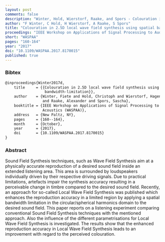 ```yaml
---
layout: post
comments: false
description: "Winter, Hold, Wierstorf, Raake, and Spors - Colouration in 2.5D local wave field synthesis using spatial bandwidth-limitation"
author: "F Winter, C Hold, H Wierstorf, A Raake, S Spors"
title: "Colouration in 2.5D local wave field synthesis using spatial bandwidth-limitation"
proceedings: "IEEE Workshop on Applications of Signal Processing to Audio and Acoustics (WASPAA)"
short: "WASPAA"
pages: "160-164"
year: "2017"
doi: "10.1109/WASPAA.2017.8170015"
published: true
---
```


### Bibtex

```latex
@inproceedings{Winter2017d,
    title     = {{Colouration in 2.5D local wave field synthesis using spatial
                  bandwidth-limitation}},
    author    = {Winter, Fiete and Hold, Christoph and Wierstorf, Hagen
                 and Raake, Alexander and Spors, Sascha},
    booktitle = {IEEE Workshop on Applications of Signal Processing to Audio and
                 Acoustics (WASPAA)},
    address   = {New Paltz, NY},
    pages     = {160--164},
    month     = {October},
    year      = {2017},
    doi       = {10.1109/WASPAA.2017.8170015}
}
```

### Abstract

Sound Field Synthesis techniques, such as Wave Field Synthesis aim at a
physically accurate reproduction of a desired sound field inside an extended
listening area. This area is surrounded by loudspeakers individually driven by
their respective driving signals. Due to practical limitations, artefacts impair
the synthesis accuracy resulting in a perceivable change in timbre compared to
the desired sound field. Recently, an approach for so-called Local Wave Field
Synthesis was published which enhances the reproduction accuracy in a limited
region by applying a spatial bandwidth limitation in the circular/spherical
harmonics domain to the desired sound field. This paper reports on a listening
experiment comparing conventional Sound Field Synthesis techniques with the
mentioned approach. Also the influence of the different parametrisations for
Local Wave Field Synthesis is investigated. The results show that the enhanced
reproduction accuracy in Local Wave Field Synthesis leads to an improvement with
regard to the perceived colouration.
